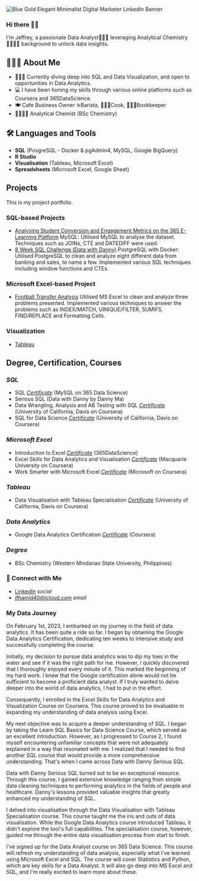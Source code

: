 ![Blue Gold Elegant Minimalist Digital Marketer LinkedIn Banner](https://github.com/jef-fortunahamid/jef-fortunahamid/assets/125134025/7f988cec-2ca7-4ce7-b194-e5083280f669)


### Hi there 👋🏽

I'm Jeffrey, a passionate Data Analyst👨🏽‍💻 leveraging Analytical Chemistry🧑🏽‍🔬🥼 background to unlock data insights.

## 🙋🏽‍♂️ About Me
- 👨🏽‍💻 Currently diving deep into SQL and Data Visualization, and open to opportunities in Data Analytics.
- 💻 I have been honing my skills through various online platforms such as Coursera and 365DataScience.
- 🍽️ Cafe Business Owner ☕️Barista, 👨🏼‍🍳Cook, 👨🏽‍🏫Bookkeeper
- 🧑🏽‍🔬🥼 Analytical Chemist (BSc Chemistry)

## 🛠️ Languages and Tools
- **SQL** (PosgreSQL - Docker & pgAdmin4, MySQL, Google BigQuery)
- **R Studio**
- **Visualisation** (Tableau, Microsoft Excel)
- **Spreadsheets** (Microsoft Excel, Google Sheet)

## Projects
This is my project portfolio.

### SQL-based Projects
- [Analysing Student Conversion and Engagement Metrics on the 365 E-Learning Platform](https://github.com/jef-fortunahamid/365E-LearningAnalysis) MySQL: Utilised MySQL to analyse the dataset. Techniques such as JOINs, CTE and DATEDIFF were used.
- [8 Week SQL Challenge (Data with Danny)](https://github.com/jef-fortunahamid/8_Week_SQL_Challenge/blob/main/README.md) PostgreSQL with Docker: Utilised PostgreSQL to clean and analyze eight different data from banking and sales, to name a few. Implemented various SQL techniques including window functions and CTEs.

### Microsoft Excel-based Project
- [Football Transfer Analysis](https://github.com/jef-fortunahamid/ExcelFootballAnalysis/blob/main/README.md) Utilised MS Excel to clean and analyze three problems presented. Implemented various techniques to answer the problems such as INDEX/MATCH, UINIQUE/FILTER, SUMIFS, FIND/REPLACE and Formatting Cells.

### Visualization
- [Tableau](https://public.tableau.com/app/profile/jfortha)

## Degree, Certification, Courses
### *SQL*
- SQL [*Certificate*](https://learn.365datascience.com/c/7a35edec28/) (MySQL on 365 Data Science)
- Serious SQL (Data with Danny by Danny Ma)
- Data Wrangling, Analysis and AB Testing with SQL [*Certificate*](https://coursera.org/share/904bc3bc693086e314b55c1548105085) (University of California, Davis on Coursera)
- SQL for Data Science [*Certificate*](https://coursera.org/share/8b62750bbe178984dcb96da81cc553e7) (University of California, Davis on Coursera)
  
### *Microsoft Excel*
- Introduction to Excel [*Certificate*](https://learn.365datascience.com/c/845151bdbf/) (365DataScience)
- Excel Skills for Data Analytics and Visualisation [*Certificate*](https://coursera.org/share/3d173e6b35d6899cee8af798f6866be6) (Macquarie University on Coursera)
- Work Smarter with Microsoft Excel [*Certificate*](https://coursera.org/share/6a120b385ebdf79958ed98eb982d4258) (Microsoft on Coursera)

### *Tableau*
- Data Visualisation with Tableau Specialisation [*Certificate*](https://coursera.org/share/9ce1111f93f337732770c50e2c31b2f0) (University of California, Davis on Coursera)

### *Data Analytics*
- Google Data Analytics Certification [*Certificate*](https://coursera.org/share/d46683816d5d5a4c6b0e90004fd99710) (Coursera)

### *Degree*
- BSc Chemistry (Western Mindanao State University, Philippines)

### 🤝 Connect with Me
- [LinkedIn](www.linkedin.com/in/jfortha) *social*
- jfhamid40@icloud.com *email*

### My Data Journey

On February 1st, 2023, I embarked on my journey in the field of data analytics. It has been quite a ride so far. I began by obtaining the Google Data Analytics Certification, dedicating ten weeks to intensive study and successfully completing the course.

Initially, my decision to pursue data analytics was to dip my toes in the water and see if it was the right path for me. However, I quickly discovered that I thoroughly enjoyed every minute of it. This marked the beginning of my hard work. I knew that the Google certification alone would not be sufficient to become a proficient data analyst. If I truly wanted to delve deeper into the world of data analytics, I had to put in the effort.

Consequently, I enrolled in the Excel Skills for Data Analytics and Visualization Course on Coursera. This course proved to be invaluable in expanding my understanding of data analysis using Excel.

My next objective was to acquire a deeper understanding of SQL. I began by taking the Learn SQL Basics for Data Science Course, which served as an excellent introduction. However, as I progressed to Course 2, I found myself encountering unfamiliar concepts that were not adequately explained in a way that resonated with me. I realized that I needed to find another SQL course that would provide a more comprehensive understanding. That's when I came across Data with Danny Serious SQL.

Data with Danny Serious SQL turned out to be an exceptional resource. Through this course, I gained extensive knowledge ranging from simple data cleaning techniques to performing analytics in the fields of people and healthcare. Danny's lessons provided valuable insights that greatly enhanced my understanding of SQL.

I delved into visualisation through the Data Visualisation with Tableau Specialisation course. This course taught me the ins and outs of data visualisation. While the Google Data Analytics course introduced Tableau, it didn't explore the tool's full capabilities. The specialisation course, however, guided me through the entire data visualisation process from start to finish.

I've signed up for the Data Analyst course on 365 Data Science. This course will refresh my understanding of data analysis, especially what I've learned using Microsoft Excel and SQL. The course will cover Statistics and Python, which are key skills for a Data Analyst. It will also go deep into MS Excel and SQL, and I'm really excited to learn more about these.

